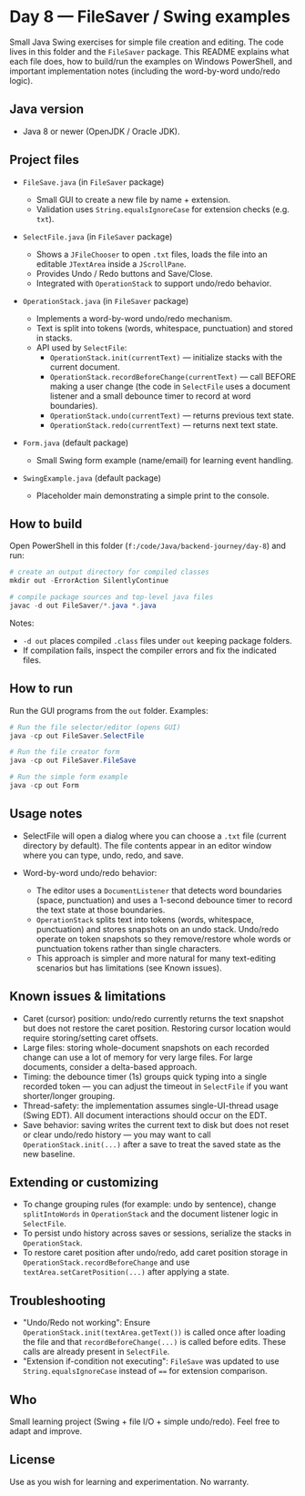 Day 8 — FileSaver / Swing examples
=================================

Small Java Swing exercises for simple file creation and editing. The code lives in this folder and the `FileSaver` package. This README explains what each file does, how to build/run the examples on Windows PowerShell, and important implementation notes (including the word-by-word undo/redo logic).

Java version
------------
- Java 8 or newer (OpenJDK / Oracle JDK).

Project files
-------------
- `FileSave.java` (in `FileSaver` package)
  - Small GUI to create a new file by name + extension.
  - Validation uses `String.equalsIgnoreCase` for extension checks (e.g. `txt`).

- `SelectFile.java` (in `FileSaver` package)
  - Shows a `JFileChooser` to open `.txt` files, loads the file into an editable `JTextArea` inside a `JScrollPane`.
  - Provides Undo / Redo buttons and Save/Close.
  - Integrated with `OperationStack` to support undo/redo behavior.

- `OperationStack.java` (in `FileSaver` package)
  - Implements a word-by-word undo/redo mechanism.
  - Text is split into tokens (words, whitespace, punctuation) and stored in stacks.
  - API used by `SelectFile`:
    - `OperationStack.init(currentText)` — initialize stacks with the current document.
    - `OperationStack.recordBeforeChange(currentText)` — call BEFORE making a user change (the code in `SelectFile` uses a document listener and a small debounce timer to record at word boundaries).
    - `OperationStack.undo(currentText)` — returns previous text state.
    - `OperationStack.redo(currentText)` — returns next text state.

- `Form.java` (default package)
  - Small Swing form example (name/email) for learning event handling.

- `SwingExample.java` (default package)
  - Placeholder main demonstrating a simple print to the console.

How to build
------------
Open PowerShell in this folder (`f:/code/Java/backend-journey/day-8`) and run:

```powershell
# create an output directory for compiled classes
mkdir out -ErrorAction SilentlyContinue

# compile package sources and top-level java files
javac -d out FileSaver/*.java *.java
```

Notes:
- `-d out` places compiled `.class` files under `out` keeping package folders.
- If compilation fails, inspect the compiler errors and fix the indicated files.

How to run
----------
Run the GUI programs from the `out` folder. Examples:

```powershell
# Run the file selector/editor (opens GUI)
java -cp out FileSaver.SelectFile

# Run the file creator form
java -cp out FileSaver.FileSave

# Run the simple form example
java -cp out Form
```

Usage notes
-----------
- SelectFile will open a dialog where you can choose a `.txt` file (current directory by default). The file contents appear in an editor window where you can type, undo, redo, and save.

- Word-by-word undo/redo behavior:
  - The editor uses a `DocumentListener` that detects word boundaries (space, punctuation) and uses a 1-second debounce timer to record the text state at those boundaries.
  - `OperationStack` splits text into tokens (words, whitespace, punctuation) and stores snapshots on an undo stack. Undo/redo operate on token snapshots so they remove/restore whole words or punctuation tokens rather than single characters.
  - This approach is simpler and more natural for many text-editing scenarios but has limitations (see Known issues).

Known issues & limitations
--------------------------
- Caret (cursor) position: undo/redo currently returns the text snapshot but does not restore the caret position. Restoring cursor location would require storing/setting caret offsets.
- Large files: storing whole-document snapshots on each recorded change can use a lot of memory for very large files. For large documents, consider a delta-based approach.
- Timing: the debounce timer (1s) groups quick typing into a single recorded token — you can adjust the timeout in `SelectFile` if you want shorter/longer grouping.
- Thread-safety: the implementation assumes single-UI-thread usage (Swing EDT). All document interactions should occur on the EDT.
- Save behavior: saving writes the current text to disk but does not reset or clear undo/redo history — you may want to call `OperationStack.init(...)` after a save to treat the saved state as the new baseline.

Extending or customizing
------------------------
- To change grouping rules (for example: undo by sentence), change `splitIntoWords` in `OperationStack` and the document listener logic in `SelectFile`.
- To persist undo history across saves or sessions, serialize the stacks in `OperationStack`.
- To restore caret position after undo/redo, add caret position storage in `OperationStack.recordBeforeChange` and use `textArea.setCaretPosition(...)` after applying a state.

Troubleshooting
---------------
- "Undo/Redo not working": Ensure `OperationStack.init(textArea.getText())` is called once after loading the file and that `recordBeforeChange(...)` is called before edits. These calls are already present in `SelectFile`.
- "Extension if-condition not executing": `FileSave` was updated to use `String.equalsIgnoreCase` instead of `==` for extension comparison.

Who
---
Small learning project (Swing + file I/O + simple undo/redo). Feel free to adapt and improve.

License
-------
Use as you wish for learning and experimentation. No warranty.